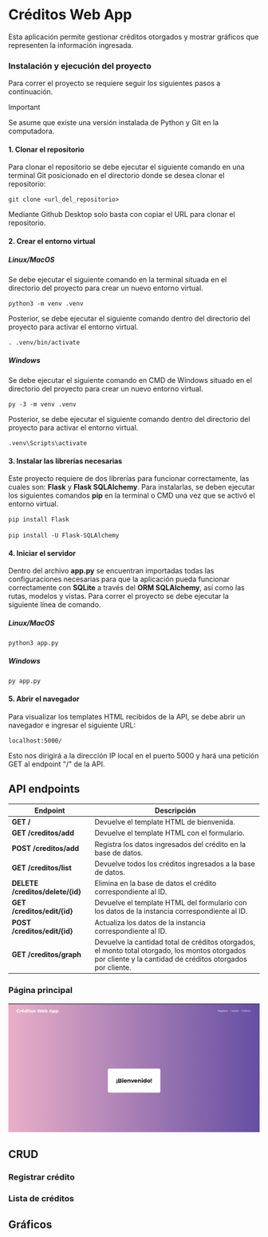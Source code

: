 # Créditos Web App 

Esta aplicación permite gestionar créditos otorgados y mostrar gráficos que representen la información ingresada. 

### Instalación y ejecución del proyecto
Para correr el proyecto se requiere seguir los siguientes pasos a continuación. 

> [!IMPORTANT]
> Se asume que existe una versión instalada de Python y Git en la computadora. 

#### 1. Clonar el repositorio
Para clonar el repositorio se debe ejecutar el siguiente comando en una terminal Git posicionado en el directorio donde se desea clonar el repositorio:

```
git clone <url_del_repositorio>
```

Mediante Github Desktop solo basta con copiar el URL para clonar el repositorio.

#### 2. Crear el entorno virtual

##### Linux/MacOS

Se debe ejecutar el siguiente comando en la terminal situada en el directorio del proyecto para crear un nuevo entorno virtual.

```
python3 -m venv .venv
```

Posterior, se debe ejecutar el siguiente comando dentro del directorio del proyecto para activar el entorno virtual. 

```
. .venv/bin/activate
```

##### Windows
Se debe ejecutar el siguiente comando en CMD de Windows situado en el directorio del proyecto para crear un nuevo entorno virtual.
```
py -3 -m venv .venv
```

Posterior, se debe ejecutar el siguiente comando dentro del directorio del proyecto para activar el entorno virtual. 
```
.venv\Scripts\activate
```

#### 3. Instalar las librerías necesarias
Este proyecto requiere de dos librerías para funcionar correctamente, las cuales son: **Flask** y **Flask SQLAlchemy**. Para instalarlas, se deben ejecutar los siguientes comandos **pip** en la terminal o CMD una vez que se activó el entorno virtual.

```
pip install Flask

pip install -U Flask-SQLAlchemy
```


#### 4. Iniciar el servidor
Dentro del archivo **app.py** se encuentran importadas todas las configuraciones necesarias para que la aplicación pueda funcionar correctamente con **SQLite** a través del **ORM SQLAlchemy**, así como las rutas, modelos y vistas. Para correr el proyecto se debe ejecutar la siguiente línea de comando.

##### Linux/MacOS
```
python3 app.py
``` 

##### Windows
```
py app.py
``` 

#### 5. Abrir el navegador
Para visualizar los templates HTML recibidos de la API, se debe abrir un navegador e ingresar el siguiente URL:
```
localhost:5000/
``` 
Esto nos dirigirá a la dirección IP local en el puerto 5000 y hará una petición GET al endpoint "/" de la API.

## API endpoints

| Endpoint       | Descripción                                                                 |
| -------------- | --------------------------------------------------------------------------- |
| **GET  /** | Devuelve el template HTML de bienvenida.                                |
| **GET  /creditos/add** | Devuelve el template HTML con el formulario.                                |
| **POST /creditos/add** | Registra los datos ingresados del crédito en la base de datos.              |  
| **GET /creditos/list** | Devuelve todos los créditos ingresados a la base de datos.                  |
| **DELETE /creditos/delete/{id}** | Elimina en la base de datos el crédito correspondiente al ID.     |    
| **GET /creditos/edit/{id}** | Devuelve el template HTML del formulario con los datos de la instancia correspondiente al ID. |
| **POST /creditos/edit/{id}** | Actualiza los datos de la instancia correspondiente al ID.               | 
| **GET /creditos/graph**  | Devuelve la cantidad total de créditos otorgados, el monto total otorgado, los montos otorgados por cliente y la cantidad de créditos otorgados por cliente.                  |



### Página principal

![Página principal](./img/main.png)

## CRUD

### Registrar crédito

### Lista de créditos

## Gráficos




